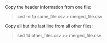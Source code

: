 Copy the header information from one file:
> sed -n 1p some_file.csv > merged_file.csv

Copy all but the last line from all other files:
> sed 1d other_files.csv >> merged_file.csv 
